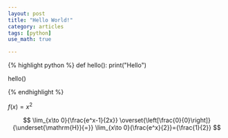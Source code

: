 ```yaml
---
layout: post
title: "Hello World!"
category: articles
tags: [python]
use_math: true

---
```


{% highlight python %}
def hello():
  print("Hello")

hello()

{% endhighlight %}

$f(x) = x^2$

$$
  \lim_{x\to 0}{\frac{e^x-1}{2x}}
  \overset{\left[\frac{0}{0}\right]}{\underset{\mathrm{H}}{=}}
  \lim_{x\to 0}{\frac{e^x}{2}}={\frac{1}{2}}
$$